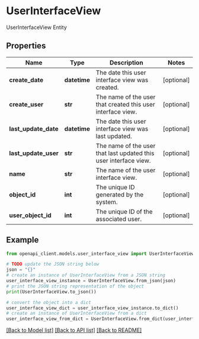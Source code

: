 # UserInterfaceView

UserInterfaceView Entity

## Properties

Name | Type | Description | Notes
------------ | ------------- | ------------- | -------------
**create_date** | **datetime** | The date this user interface view was created. | [optional] 
**create_user** | **str** | The name of the user that created this user interface view. | [optional] 
**last_update_date** | **datetime** | The date this user interface view was last updated. | [optional] 
**last_update_user** | **str** | The name of the user that last updated this user interface view. | [optional] 
**name** | **str** | The name of the user interface view. | [optional] 
**object_id** | **int** | The unique ID generated by the system. | [optional] 
**user_object_id** | **int** | The unique ID of the associated user. | [optional] 

## Example

```python
from openapi_client.models.user_interface_view import UserInterfaceView

# TODO update the JSON string below
json = "{}"
# create an instance of UserInterfaceView from a JSON string
user_interface_view_instance = UserInterfaceView.from_json(json)
# print the JSON string representation of the object
print(UserInterfaceView.to_json())

# convert the object into a dict
user_interface_view_dict = user_interface_view_instance.to_dict()
# create an instance of UserInterfaceView from a dict
user_interface_view_from_dict = UserInterfaceView.from_dict(user_interface_view_dict)
```
[[Back to Model list]](../README.md#documentation-for-models) [[Back to API list]](../README.md#documentation-for-api-endpoints) [[Back to README]](../README.md)


